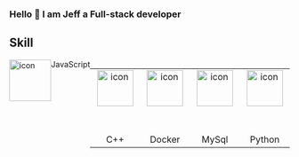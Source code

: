 ### Hello 👋 I am Jeff a Full-stack developer 

## Skill
<div style="display: flex; align-items: flex-start; align:center">
  <table align="center>
    <tr>
      <td align="center" width="90">
        <img src="https://techstack-generator.vercel.app/js-icon.svg" alt="icon" width="65" style="width: 75px; height: 75px; margin-right: 0px; margin-bottom: 50px;" /></div><div style="display: flex;">
          JavaScript
      </td>
      <td align="center" width="90">
        <img src="https://techstack-generator.vercel.app/cpp-icon.svg" alt="icon" width="65" style="width: 65px; height: 65px; margin-right: 0px; margin-bottom: 50px;" />
        C++
      </td>
      <td align="center" width="90">
        <img src="https://techstack-generator.vercel.app/docker-icon.svg" alt="icon" width="65" style="width: 65px; height: 65px; margin-right: 0px; margin-bottom: 50px;" />
        Docker
      </td>
      <td align="center" width="90">
        <img src="https://techstack-generator.vercel.app/mysql-icon.svg" alt="icon" width="65" style="width: 65px; height: 65px; margin-right: 0px; margin-bottom: 50px;" />
        MySql
      </td>
      <td align="center" width="90">
        <img src="https://techstack-generator.vercel.app/python-icon.svg" alt="icon" width="65" style="width: 65px; height: 65px; margin-right: 0px; margin-bottom: 50px;" />
        Python
      </td>
    </tr>
  </table>
</div>

    
<!--
**randomlname/randomlname** is a ✨ _special_ ✨ repository because its `README.md` (this file) appears on your GitHub profile.

Here are some ideas to get you started:

- 🔭 I’m currently working on ...
- 🌱 I’m currently learning ...
- 👯 I’m looking to collaborate on ...
- 🤔 I’m looking for help with ...
- 💬 Ask me about ...
- 📫 How to reach me: ...
- 😄 Pronouns: ...
- ⚡ Fun fact: ...
-->
